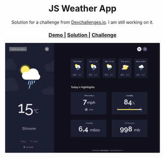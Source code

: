 
<h1 align="center">JS Weather App</h1>

<div align="center">
   Solution for a challenge from  <a href="http://devchallenges.io" target="_blank">Devchallenges.io</a>. I am still working on it.
</div>

<div align="center">
  <h3>
    <a href="https://yousoumar.github.io/js-meteo/">
      Demo
    </a>
    <span> | </span>
    <a href="https://github.com/yousoumar/js-meteo">
      Solution
    </a>
    <span> | </span>
    <a href="https://devchallenges.io/challenges/mM1UIenRhK808W8qmLWv">
      Challenge
    </a>
  </h3>
  <div>
    <img src = "images/screenshot.png"></img>
  </div>
</div>